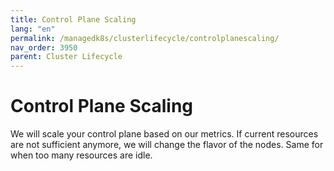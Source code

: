 ```yaml
---
title: Control Plane Scaling
lang: "en"
permalink: /managedk8s/clusterlifecycle/controlplanescaling/
nav_order: 3950
parent: Cluster Lifecycle
---
```

# Control Plane Scaling

We will scale your control plane based on our metrics. If current resources are not sufficient anymore, we will change the flavor of the nodes. Same for when too many resources are idle.


